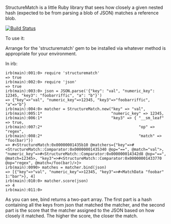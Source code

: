 StructureMatch is a little Ruby library that sees how closely a given
nested hash (expected to be from parsing a blob of JSON) matches a
reference blob.

[![Build Status](https://travis-ci.org/VictorLowther/structurematch.svg)](https://travis-ci.org/VictorLowther/structurematch)

To use it:

Arrange for the 'structurematch' gem to be installed via whatever
method is appropriate for your environment.

In irb:

    irb(main):001:0> require 'structurematch'
    => true
    irb(main):002:0> require 'json'
    => true
    irb(main):003:0> json = JSON.parse('{"key": "val", "numeric_key": 12345, "key3": "foobarriffic", "a": "b"}')
    => {"key"=>"val", "numeric_key"=>12345, "key3"=>"foobarriffic", "a"=>"b"}
    irb(main):004:0> matcher = StructureMatch.new("key" => "val",
    irb(main):005:1*                              "numeric_key" => 12345,
    irb(main):006:1*                              "key3" => { "__sm_leaf" => true,
    irb(main):007:2*                                          "op" => "regex",
    irb(main):008:2*                                          "match" => "foo(bar)"})
    => #<StructureMatch:0x00000001435b10 @matchers={"key"=>#<StructureMatch::Comparator:0x00000001435340 @op="==", @match="val">, "numeric_key"=>#<StructureMatch::Comparator:0x000000014342d8 @op="==", @match=12345>, "key3"=>#<StructureMatch::Comparator:0x00000001433770 @op="regex", @match=/foo(bar)/>}>
    irb(main):0090> matches = matcher.bind(json)
    => [{"key"=>"val", "numeric_key"=>12345, "key3"=>#<MatchData "foobar" 1:"bar">}, 4]
    irb(main):010:0> matcher.score(json)
    => 4
    irb(main):011:0>


As you can see, bind returns a two-part array.  The first part is a
hash containing all the keys from json that matched the matcher, and
the second part is the score that the matcher assigned to the JSON
based on how closely it matched.  The higher the score, the closer the
match.
